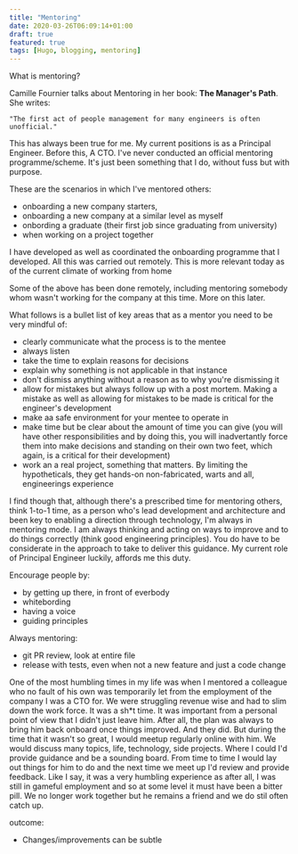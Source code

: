```yaml
---
title: "Mentoring"
date: 2020-03-26T06:09:14+01:00
draft: true
featured: true
tags: [Hugo, blogging, mentoring]
---
```


What is mentoring?

Camille Fournier talks about Mentoring in her book: **The Manager's Path**.  She writes:

    "The first act of people management for many engineers is often unofficial."

This has always been true for me.  My current positions is as a Principal Engineer.  Before this, A CTO.  I've never conducted an official mentoring programme/scheme.  It's just been something that I do, without fuss but with purpose.  

These are the scenarios in which I've mentored others:
 - onboarding a new company starters, 
 - onboarding a new company at a similar level as myself 
 - onbording a graduate (their first job since graduating from university)
 - when working on a project together

I have developed as well as coordinated the  onboarding programme that I developed.  All this was carried out remotely.  This is more relevant today as of the current climate of working from home

Some of the above has been done remotely, including mentoring somebody whom wasn't working for the company at this time.  More on this later.

What follows is a bullet list of key areas that as a mentor you need to be very mindful of:
- clearly communicate what the process is to the mentee
- always listen
- take the time to explain reasons for decisions 
- explain why something is not applicable in that instance 
- don't dismiss anything without a reason as to why you're dismissing it
- allow for mistakes but always follow up with a post mortem. Making a mistake as well as allowing for mistakes to be made is critical for the engineer's development
- make aa safe environment for your mentee to operate in
- make time but be clear about the amount of time you can give (you will have other responsibilities and by doing this, you will inadvertantly force them into make decisions and standing on their own two feet, which again, is a critical for their development)
- work an a real project, something that matters. By limiting the hypotheticals, they get hands-on non-fabricated, warts and all, engineerings experience


I find though that, although there's a prescribed time for mentoring others, think 1-to-1 time, as a person who's lead development and architecture and been key to enabling a direction through technology, I'm always in mentoring mode.  I am always thinking and acting on ways to improve and to do things correctly (think good engineering principles).  You do have to be considerate in the approach to take to deliver this guidance.  My current role of Principal Engineer luckily, affords me this duty. 
 

Encourage people by:
 - by getting up there, in front of everbody
 - whitebording
 - having a voice
 - guiding principles

Always mentoring:
 - git PR review, look at entire file
 - release with tests, even when not a new feature and just a code change
 
One of the most humbling times in my life was when I mentored a colleague who no fault of his own was temporarily let from the employment of the company I was a CTO for.  We were struggling revenue wise and had to slim down the work force. It was a sh*t time. It was important from a personal point of view that I didn't just leave him.  After all, the plan was always to bring him back onboard once things improved.  And they did.  But during the time that it wasn't so great, I would meetup regularly online with him. We would discuss many topics, life, technology, side projects.  Where I could I'd provide guidance and be a sounding board.  From time to time I would lay out things for him to do and the next time we meet up I'd review and provide feedback.  Like I say, it was a very humbling experience as after all, I was still in gameful employment and so at some level it must have been a bitter pill.  We no longer work together but he remains a friend and we do stil often catch up.


outcome:
 - Changes/improvements can be subtle
